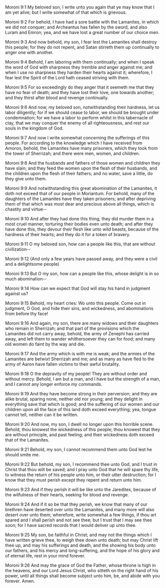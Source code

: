 Moroni 9:1 My beloved son, I write unto you again that ye may know that
I am yet alive; but I write somewhat of that which is grievous.

Moroni 9:2 For behold, I have had a sore battle with the Lamanites, in
which we did not conquer; and Archeantus has fallen by the sword, and
also Luram and Emron; yea, and we have lost a great number of our choice
men.

Moroni 9:3 And now behold, my son, I fear lest the Lamanites shall
destroy this people; for they do not repent, and Satan stirreth them up
continually to anger one with another.

Moroni 9:4 Behold, I am laboring with them continually; and when I speak
the word of God with sharpness they tremble and anger against me; and
when I use no sharpness they harden their hearts against it; wherefore,
I fear lest the Spirit of the Lord hath ceased striving with them.

Moroni 9:5 For so exceedingly do they anger that it seemeth me that they
have no fear of death; and they have lost their love, one towards
another; and they thirst after blood and revenge continually.

Moroni 9:6 And now, my beloved son, notwithstanding their hardness, let
us labor diligently; for if we should cease to labor, we should be
brought under condemnation; for we have a labor to perform whilst in
this tabernacle of clay, that we may conquer the enemy of all
righteousness, and rest our souls in the kingdom of God.

Moroni 9:7 And now I write somewhat concerning the sufferings of this
people. For according to the knowledge which I have received from
Amoron, behold, the Lamanites have many prisoners, which they took from
the tower of Sherrizah; and there were men, women, and children.

Moroni 9:8 And the husbands and fathers of those women and children they
have slain; and they feed the women upon the flesh of their husbands,
and the children upon the flesh of their fathers; and no water, save a
little, do they give unto them.

Moroni 9:9 And notwithstanding this great abomination of the Lamanites,
it doth not exceed that of our people in Moriantum. For behold, many of
the daughters of the Lamanites have they taken prisoners; and after
depriving them of that which was most dear and precious above all
things, which is chastity and virtue--

Moroni 9:10 And after they had done this thing, they did murder them in
a most cruel manner, torturing their bodies even unto death; and after
they have done this, they devour their flesh like unto wild beasts,
because of the hardness of their hearts; and they do it for a token of
bravery.

Moroni 9:11 O my beloved son, how can a people like this, that are
without civilization--

Moroni 9:12 (And only a few years have passed away, and they were a
civil and a delightsome people)

Moroni 9:13 But O my son, how can a people like this, whose delight is
in so much abomination--

Moroni 9:14 How can we expect that God will stay his hand in judgment
against us?

Moroni 9:15 Behold, my heart cries: Wo unto this people. Come out in
judgment, O God, and hide their sins, and wickedness, and abominations
from before thy face!

Moroni 9:16 And again, my son, there are many widows and their daughters
who remain in Sherrizah; and that part of the provisions which the
Lamanites did not carry away, behold, the army of Zenephi has carried
away, and left them to wander whithersoever they can for food; and many
old women do faint by the way and die.

Moroni 9:17 And the army which is with me is weak; and the armies of the
Lamanites are betwixt Sherrizah and me; and as many as have fled to the
army of Aaron have fallen victims to their awful brutality.

Moroni 9:18 O the depravity of my people! They are without order and
without mercy. Behold, I am but a man, and I have but the strength of a
man, and I cannot any longer enforce my commands.

Moroni 9:19 And they have become strong in their perversion; and they
are alike brutal, sparing none, neither old nor young; and they delight
in everything save that which is good; and the suffering of our women
and our children upon all the face of this land doth exceed everything;
yea, tongue cannot tell, neither can it be written.

Moroni 9:20 And now, my son, I dwell no longer upon this horrible scene.
Behold, thou knowest the wickedness of this people; thou knowest that
they are without principle, and past feeling; and their wickedness doth
exceed that of the Lamanites.

Moroni 9:21 Behold, my son, I cannot recommend them unto God lest he
should smite me.

Moroni 9:22 But behold, my son, I recommend thee unto God, and I trust
in Christ that thou wilt be saved; and I pray unto God that he will
spare thy life, to witness the return of his people unto him, or their
utter destruction; for I know that they must perish except they repent
and return unto him.

Moroni 9:23 And if they perish it will be like unto the Jaredites,
because of the wilfulness of their hearts, seeking for blood and
revenge.

Moroni 9:24 And if it so be that they perish, we know that many of our
brethren have deserted over unto the Lamanites, and many more will also
desert over unto them; wherefore, write somewhat a few things, if thou
art spared and I shall perish and not see thee; but I trust that I may
see thee soon; for I have sacred records that I would deliver up unto
thee.

Moroni 9:25 My son, be faithful in Christ; and may not the things which
I have written grieve thee, to weigh thee down unto death; but may
Christ lift thee up, and may his sufferings and death, and the showing
his body unto our fathers, and his mercy and long-suffering, and the
hope of his glory and of eternal life, rest in your mind forever.

Moroni 9:26 And may the grace of God the Father, whose throne is high in
the heavens, and our Lord Jesus Christ, who sitteth on the right hand of
his power, until all things shall become subject unto him, be, and abide
with you forever. Amen.
